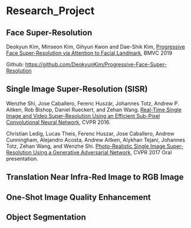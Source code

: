 # Research_Project

## Face Super-Resolution
Deokyun Kim, Minseon Kim, Gihyun Kwon and Dae-Shik Kim, [Progressive Face Super-Resolution via Attention to Facial Landmark](https://arxiv.org/abs/1908.08239), BMVC 2019

Github: https://github.com/DeokyunKim/Progressive-Face-Super-Resolution

## Single Image Super-Resolution (SISR)

Wenzhe Shi, Jose Caballero, Ferenc Huszár, Johannes Totz, Andrew P. Aitken, Rob Bishop, Daniel Rueckert, and Zehan Wang. [Real-Time Single Image and Video Super-Resolution Using an Efficient Sub-Pixel Convolutional Neural Network](https://arxiv.org/abs/1609.05158), CVPR 2016.

Christian Ledig, Lucas Theis, Ferenc Huszar, Jose Caballero, Andrew Cunningham, Alejandro Acosta, Andrew Aitken, Alykhan Tejani, Johannes Totz, Zehan Wang, and Wenzhe Shi. [Photo-Realistic Single Image Super-Resolution Using a Generative Adversarial Network](https://arxiv.org/abs/1609.04802), CVPR 2017 Oral presentation.

## Translation Near Infra-Red Image to RGB Image

## One-Shot Image Quality Enhancement

## Object Segmentation
